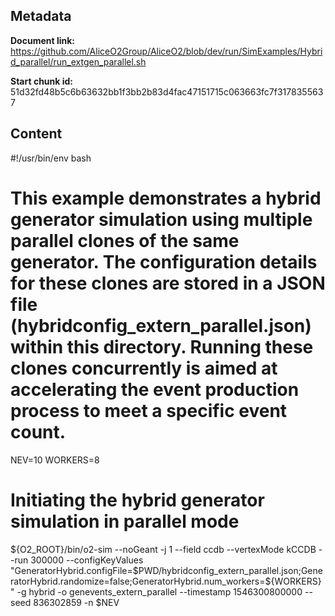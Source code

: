 ## Metadata

**Document link:** https://github.com/AliceO2Group/AliceO2/blob/dev/run/SimExamples/Hybrid_parallel/run_extgen_parallel.sh

**Start chunk id:** 51d32fd48b5c6b63632bb1f3bb2b83d4fac47151715c063663fc7f3178355637

## Content

#!/usr/bin/env bash
#
# This example demonstrates a hybrid generator simulation using multiple parallel clones of the same generator. The configuration details for these clones are stored in a JSON file (hybridconfig_extern_parallel.json) within this directory. Running these clones concurrently is aimed at accelerating the event production process to meet a specific event count.

NEV=10
WORKERS=8

# Initiating the hybrid generator simulation in parallel mode
${O2_ROOT}/bin/o2-sim --noGeant -j 1 --field ccdb --vertexMode kCCDB --run 300000 --configKeyValues "GeneratorHybrid.configFile=$PWD/hybridconfig_extern_parallel.json;GeneratorHybrid.randomize=false;GeneratorHybrid.num_workers=${WORKERS}" -g hybrid -o genevents_extern_parallel --timestamp 1546300800000 --seed 836302859 -n $NEV